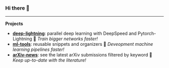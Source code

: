 ### Hi there 👋

---

**Projects**
- [**deep-lightning**][deep_lightning]: parallel deep learning with DeepSpeed and Pytorch-Lightning :loudspeaker: *Train bigger networks faster!*
- [**ml-tools**][ml_tools]: reusable snippets and organizers :loudspeaker: *Deveopment machine learning pipelines faster!*
- [**arXiv-news**][arxiv_news]: see the latest arXiv submissions filtered by keyword :loudspeaker: *Keep up-to-date with the literature!*


[deep_lightning]: https://github.com/pme0/deep-lightning
[ml_tools]: https://github.com/pme0/ml-tools
[arxiv_news]: https://github.com/pme0/arxiv-news


<!--
**pme0/pme0** is a ✨ _special_ ✨ repository because its `README.md` (this file) appears on your GitHub profile.

Here are some ideas to get you started:

- 🔭 I’m currently working on ...
- 🌱 I’m currently learning ...
- 👯 I’m looking to collaborate on ...
- 🤔 I’m looking for help with ...
- 💬 Ask me about ...
- 📫 How to reach me: ...
- 😄 Pronouns: ...
- ⚡ Fun fact: ...

Markdown emojis:
https://github.com/markdown-templates/markdown-emojis

GitHub stats:
<img height="180em" src="https://github-readme-stats.vercel.app/api?username=pme0&show_icons=true&hide_border=true&&count_private=true&include_all_commits=true" />


-->
